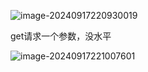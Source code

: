 ![image-20240917220930019](C:\Users\29443\AppData\Roaming\Typora\typora-user-images\image-20240917221003773.png)



get请求一个参数，没水平

![image-20240917221007601](C:\Users\29443\AppData\Roaming\Typora\typora-user-images\image-20240917221007601.png)